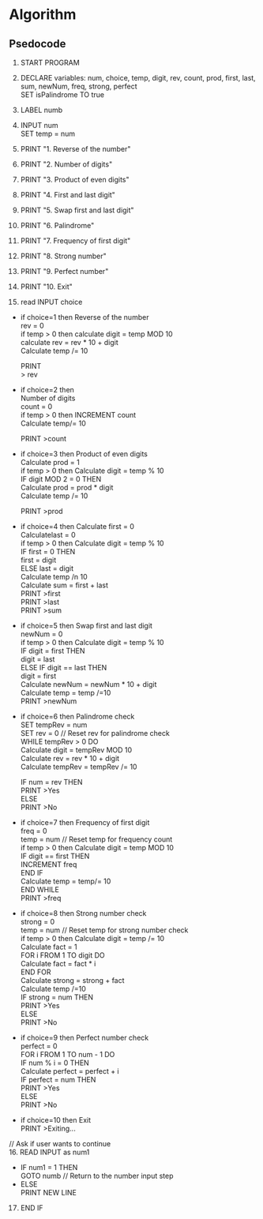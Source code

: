 # Algorithm
## Psedocode
1. START PROGRAM  

2. DECLARE variables:    num, choice, temp, digit, rev, count, prod, first, last, sum, newNum, freq, strong, perfect  
        SET isPalindrome TO true  
3.  LABEL numb  
4. INPUT num  
    SET temp = num  
    
    
5. PRINT "1. Reverse of the number"  
6. PRINT "2. Number of digits"  
7. PRINT "3. Product of even digits"  
8. PRINT "4. First and last digit"  
9. PRINT "5. Swap first and last digit"  
10. PRINT "6. Palindrome"  
11. PRINT "7. Frequency of first digit"  
12. PRINT "8. Strong number"  
13. PRINT "9. Perfect number"  
14. PRINT "10. Exit"
15.  read INPUT choice  

* if  choice=1 then 
    Reverse of the number  
         rev = 0  
        if temp > 0 then
            calculate digit = temp MOD 10  
            calculate rev = rev * 10 + digit  
            Calculate temp /= 10  
            
  PRINT  
            > rev  

* if  choice=2  then  
 Number of digits  
       count = 0  
        if temp > 0 then
          INCREMENT count  
          Calculate temp/= 10  
       
  PRINT 
           >count  

* if  choice=3  then 
Product of even digits  
        Calculate  prod = 1  
        if temp > 0 then
            Calculate  digit = temp % 10  
            IF digit MOD 2 = 0 THEN  
              Calculate  prod = prod * digit  
       Calculate temp /= 10  
       
  PRINT
         >prod  

* if  choice=4  then
       Calculate first = 0  
     Calculatelast = 0  
      if temp > 0 then
           Calculate digit = temp % 10  
          IF first = 0 THEN  
               first = digit  
      ELSE     last = digit  
           Calculate temp /n 10  
       Calculate sum = first + last  
      PRINT 
           >first  
      PRINT 
            >last  
      PRINT
            >sum  

* if  choice=5  then
 Swap first and last digit  
       newNum = 0  
       if temp > 0 then
            Calculate digit = temp % 10  
            IF digit = first THEN  
                digit = last  
            ELSE IF digit == last THEN  
                digit = first  
             Calculate newNum = newNum * 10 + digit  
            Calculate temp = temp /=10  
         PRINT 
                >newNum  
        
* if  choice=6  then 
 Palindrome check  
      SET tempRev = num  
      SET rev = 0  // Reset rev for palindrome check  
      WHILE tempRev > 0 DO  
         Calculate digit = tempRev MOD 10  
          Calculate rev = rev * 10 + digit  
         Calculate tempRev = tempRev /= 10  
     
   IF num = rev THEN  
          PRINT 
          >Yes  
      ELSE  
          PRINT 
           >No  
     
* if  choice=7  then
 Frequency of first digit  
       freq = 0  
      temp = num  // Reset temp for frequency count  
     if temp > 0 then 
          Calculate digit = temp MOD 10  
          IF digit == first THEN  
              INCREMENT freq  
          END IF  
            Calculate temp = temp/= 10  
        END WHILE  
        PRINT 
             >freq  
        
*  if  choice=8  then
  Strong number check  
       strong = 0  
      temp = num  // Reset temp for strong number check  
     if temp > 0 then
          Calculate digit = temp /= 10  
          Calculate fact = 1  
          FOR i FROM 1 TO digit DO  
              Calculate fact = fact * i  
          END FOR  
          Calculate strong = strong + fact  
         Calculate temp /=10  
       IF strong = num THEN  
          PRINT 
               >Yes  
      ELSE  
          PRINT 
               >No  
   
      
*  if  choice=9  then
  Perfect number check  
      perfect = 0  
      FOR i FROM 1 TO num - 1 DO  
          IF num % i = 0 THEN  
              Calculate perfect = perfect + i  
        IF perfect = num THEN  
            PRINT 
                 >Yes  
        ELSE  
            PRINT 
                 >No  
       
        
*   if  choice=10  then
   Exit  
        PRINT 
              >Exiting... 
    
// Ask if user wants to continue  
16. READ INPUT as num1  
* IF num1 = 1 THEN  
    GOTO numb // Return to the number input step  
* ELSE  
    PRINT NEW LINE  
17. END IF  
